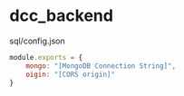 # dcc_backend

sql/config.json
```js
module.exports = {
    mongo: "[MongoDB Connection String]",
    oigin: "[CORS origin]"
}  
```